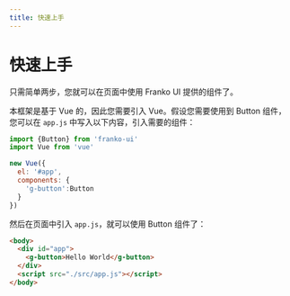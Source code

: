 ```yaml
---
title: 快速上手
---
```


# 快速上手
只需简单两步，您就可以在页面中使用 Franko UI 提供的组件了。

本框架是基于 Vue 的，因此您需要引入 Vue。假设您需要使用到 Button 组件，您可以在 `app.js` 中写入以下内容，引入需要的组件：
```javascript
import {Button} from 'franko-ui'
import Vue from 'vue'

new Vue({
  el: '#app',
  components: {
    'g-button':Button
  }
})
```
然后在页面中引入 `app.js`，就可以使用 Button 组件了：
``` html
<body>
  <div id="app">
    <g-button>Hello World</g-button>
  </div>
  <script src="./src/app.js"></script>
</body>
```